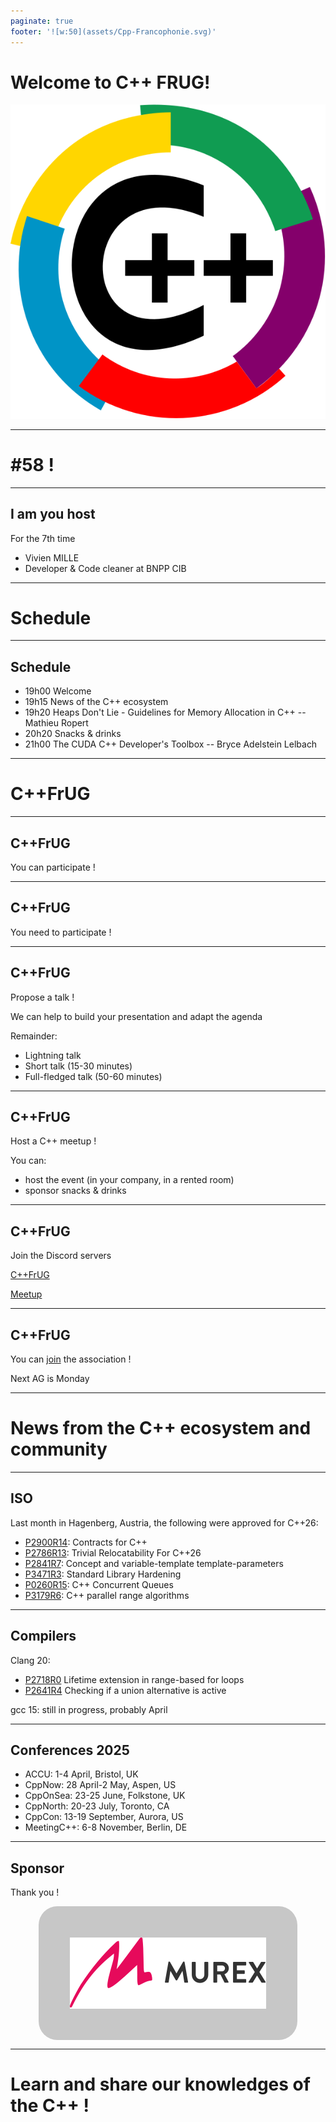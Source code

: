 ```yaml
---
paginate: true
footer: '![w:50](assets/Cpp-Francophonie.svg)'
---
```


# Welcome to C++ FRUG!

![CPPFRUG Logo](assets/Cpp-Francophonie.svg)

<!-- _footer: "" -->

---

# #58 !

---
## I am you host

For the 7th time
- Vivien MILLE
- Developer & Code cleaner at BNPP CIB

---
# Schedule

---
## Schedule


- 19h00 Welcome
- 19h15 News of the C++ ecosystem
- 19h20 Heaps Don't Lie - Guidelines for Memory Allocation in C++ -- Mathieu Ropert
- 20h20 Snacks & drinks
- 21h00 The CUDA C++ Developer's Toolbox -- Bryce Adelstein Lelbach

---
# C++FrUG

---
## C++FrUG

You can participate !

---
## C++FrUG

You need to participate !

---
## C++FrUG

Propose a talk !

We can help to build your presentation and adapt the agenda

Remainder:
* Lightning talk
* Short talk (15-30 minutes)
* Full-fledged talk (50-60 minutes)

---

## C++FrUG

Host a C++ meetup !

You can:
* host the event (in your company, in a rented room)
* sponsor snacks & drinks

---
## C++FrUG

Join the Discord servers

[C++FrUG](https://discord.gg/YmKMABu9)

[Meetup](https://discord.gg/3K69BvqK)

---
## C++FrUG

You can [join](https://www.helloasso.com/associations/c-frug) the association !

Next AG is Monday

---
# News from the C++ ecosystem and community

---
## ISO

Last month in Hagenberg, Austria, the following were approved for C++26:
- [P2900R14](https://wg21.link/P2900R14): Contracts for C++
- [P2786R13](https://wg21.link/P2786R13): Trivial Relocatability For C++26
- [P2841R7](https://wg21.link/P2841R7): Concept and variable-template template-parameters
- [P3471R3](https://wg21.link/P3471R3): Standard Library Hardening
- [P0260R15](https://wg21.link/P0260R15): C++ Concurrent Queues
- [P3179R6](https://wg21.link/P3179R6): C++ parallel range algorithms

---
## Compilers

Clang 20:
- [P2718R0](https://wg21.link/P2718R0) Lifetime extension in range-based for loops
- [P2641R4](https://wg21.link/P2893) Checking if a union alternative is active

gcc 15: still in progress, probably April

---
## Conferences 2025

- ACCU: 1-4 April, Bristol, UK
- CppNow: 28 April-2 May, Aspen, US
- CppOnSea: 23-25 June, Folkstone, UK
- CppNorth: 20-23 July, Toronto, CA
- CppCon: 13-19 September, Aurora, US
- MeetingC++: 6-8 November, Berlin, DE

---
## Sponsor

<style scoped>
img[alt~='center'] {
    display: block;
    margin-left: auto;
    margin-right: auto;
    background-color: #c7c7c7;
    border-radius: 30px;
    padding: 50px;
}
</style>

Thank you !

![center w:500 Logo Murex](assets/logo-murex.svg)

---
# Learn and share our knowledges of the C++ !
